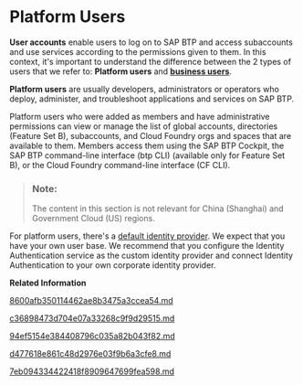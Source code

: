 <!-- loio9e5e635e45eb4fc99a00060043285649 -->

# Platform Users

**User accounts** enable users to log on to SAP BTP and access subaccounts and use services according to the permissions given to them. In this context, it's important to understand the difference between the 2 types of users that we refer to: **Platform users** and **[business users](business-users-3a3f0e1.md)**.

**Platform users** are usually developers, administrators or operators who deploy, administer, and troubleshoot applications and services on SAP BTP. 

Platform users who were added as members and have administrative permissions can view or manage the list of global accounts, directories \(Feature Set B\), subaccounts, and Cloud Foundry orgs and spaces that are available to them. Members access them using the SAP BTP Cockpit, the SAP BTP command-line interface \(btp CLI\) \(available only for Feature Set B\), or the Cloud Foundry command-line interface \(CF CLI\).

> ### Note:  
> The content in this section is not relevant for China \(Shanghai\) and Government Cloud \(US\) regions.

For platform users, there's a [default identity provider](default-identity-provider-d6a8db7.md). We expect that you have your own user base. We recommend that you configure the Identity Authentication service as the custom identity provider and connect Identity Authentication to your own corporate identity provider.

**Related Information**  


[8600afb350114462ae8b3475a3ccea54.md](establish-trust-and-federation-of-custom-identity-providers-for-platform-users-in-multi-8600afb.md)

[c36898473d704e07a33268c9f9d29515.md](establish-trust-and-federation-of-custom-identity-providers-for-platform-users-feature-c368984.md)

[94ef5154e384408796c035a82b043f82.md](supported-tools-and-services-when-using-custom-identity-providers-for-platform-users-94ef515.md)

[d477618e861c48d2976e03f9b6a3cfe8.md](log-on-with-a-custom-identity-provider-to-the-cloud-foundry-environment-using-the-cloud-d477618.md)

[7eb094334422418f8909647699fea598.md](log-on-with-a-browser-to-the-cloud-foundry-cli-and-service-dashboards-7eb0943.md)

